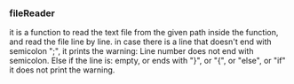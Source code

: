 ### fileReader 
it is a function to read the text file from the given path inside the function, and read the file line by line. in case there is a line that doesn't end with semicolon ";", it prints the warning: Line number does not end with semicolon. Else if the line is: empty, or ends with "}", or "{", or "else", or "if" it does not print the warning. 